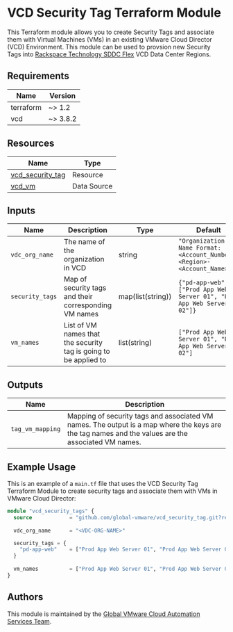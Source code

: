 # VCD Security Tag Terraform Module

This Terraform module allows you to create Security Tags and associate them with Virtual Machines (VMs) in an existing VMware Cloud Director (VCD) Environment.  This module can be used to provsion new Security Tags into [Rackspace Technology SDDC Flex](https://www.rackspace.com/cloud/private/software-defined-data-center-flex) VCD Data Center Regions.

## Requirements

| Name      | Version |
|-----------|---------|
| terraform | ~> 1.2  |
| vcd       | ~> 3.8.2 |

## Resources

| Name                                                      | Type         |
|-----------------------------------------------------------|--------------|
| [vcd_security_tag](https://registry.terraform.io/providers/vmware/vcd/latest/docs/resources/security_tag) | Resource |
| [vcd_vm](https://registry.terraform.io/providers/vmware/vcd/latest/docs/data-sources/vm) | Data Source |

## Inputs

| Name              | Description                                                      | Type                      | Default | Required |
|-------------------|------------------------------------------------------------------|---------------------------|---------|----------|
| `vdc_org_name` | The name of the organization in VCD | string | `"Organization Name Format: <Account_Number>-<Region>-<Account_Name>"` | yes | 
| `security_tags` | Map of security tags and their corresponding VM names | map(list(string)) | `{"pd-app-web" = ["Prod App Web Server 01", "Prod App Web Server 02"]}` | no |
| `vm_names` | List of VM names that the security tag is going to be applied to | list(string) | `["Prod App Web Server 01", "Prod App Web Server 02"]` | no |


## Outputs

| Name              | Description                              |
|-------------------|------------------------------------------|
| `tag_vm_mapping`  | Mapping of security tags and associated VM names. The output is a map where the keys are the tag names and the values are the associated VM names. |

## Example Usage

This is an example of a `main.tf` file that uses the VCD Security Tag Terraform Module to create security tags and associate them with VMs in VMware Cloud Director:

```terraform
module "vcd_security_tags" {
  source            = "github.com/global-vmware/vcd_security_tag.git?ref=v1.1.0"
  
  vdc_org_name      = "<VDC-ORG-NAME>"

  security_tags = {
    "pd-app-web"    = ["Prod App Web Server 01", "Prod App Web Server 02"]
  }
  
  vm_names          = ["Prod App Web Server 01", "Prod App Web Server 02"]
}
```

## Authors

This module is maintained by the [Global VMware Cloud Automation Services Team](https://github.com/global-vmware).
